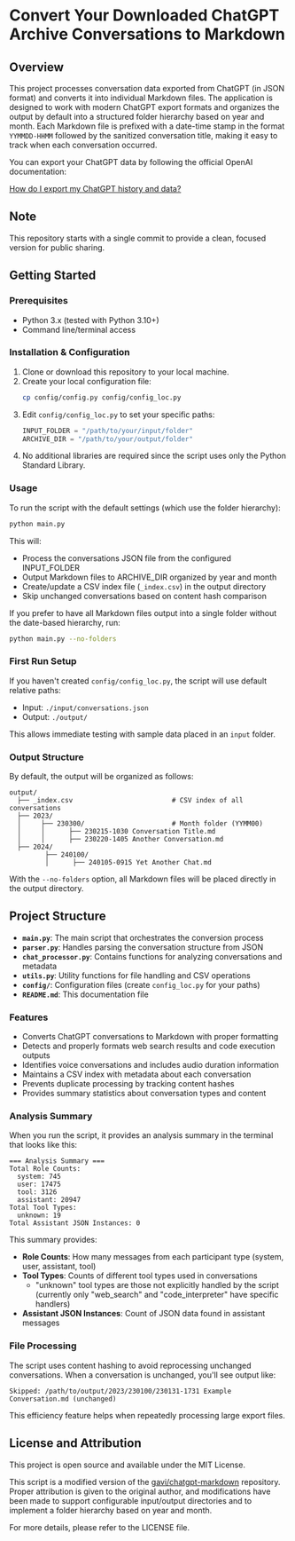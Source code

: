 # Convert Your Downloaded ChatGPT Archive Conversations to Markdown

## Overview

This project processes conversation data exported from ChatGPT (in JSON format) and converts it into individual Markdown files. The application is designed to work with modern ChatGPT export formats and organizes the output by default into a structured folder hierarchy based on year and month. Each Markdown file is prefixed with a date-time stamp in the format `YYMMDD-HHMM` followed by the sanitized conversation title, making it easy to track when each conversation occurred.

You can export your ChatGPT data by following the official OpenAI documentation:

[How do I export my ChatGPT history and data?](https://help.openai.com/en/articles/7260999-how-do-i-export-my-chatgpt-history-and-data)

## Note

This repository starts with a single commit to provide a clean, focused version for public sharing.

## Getting Started

### Prerequisites

- Python 3.x (tested with Python 3.10+)
- Command line/terminal access

### Installation & Configuration

1. Clone or download this repository to your local machine.
2. Create your local configuration file:
   ```bash
   cp config/config.py config/config_loc.py
   ```
3. Edit `config/config_loc.py` to set your specific paths:
   ```python
   INPUT_FOLDER = "/path/to/your/input/folder"
   ARCHIVE_DIR = "/path/to/your/output/folder"
   ```
4. No additional libraries are required since the script uses only the Python Standard Library.

### Usage

To run the script with the default settings (which use the folder hierarchy):

```bash
python main.py
```

This will:

- Process the conversations JSON file from the configured INPUT_FOLDER
- Output Markdown files to ARCHIVE_DIR organized by year and month
- Create/update a CSV index file (`_index.csv`) in the output directory
- Skip unchanged conversations based on content hash comparison

If you prefer to have all Markdown files output into a single folder without the date-based hierarchy, run:

```bash
python main.py --no-folders
```

### First Run Setup

If you haven't created `config/config_loc.py`, the script will use default relative paths:

- Input: `./input/conversations.json`
- Output: `./output/`

This allows immediate testing with sample data placed in an `input` folder.

### Output Structure

By default, the output will be organized as follows:

```
output/
  ├── _index.csv                         # CSV index of all conversations
  ├── 2023/
  │     ├── 230300/                      # Month folder (YYMM00)
  │     │      ├── 230215-1030 Conversation Title.md
  │     │      ├── 230220-1405 Another Conversation.md
  ├── 2024/
         ├── 240100/
         │      ├── 240105-0915 Yet Another Chat.md
```

With the `--no-folders` option, all Markdown files will be placed directly in the output directory.

## Project Structure

- **`main.py`**: The main script that orchestrates the conversion process
- **`parser.py`**: Handles parsing the conversation structure from JSON
- **`chat_processor.py`**: Contains functions for analyzing conversations and metadata
- **`utils.py`**: Utility functions for file handling and CSV operations
- **`config/`**: Configuration files (create `config_loc.py` for your paths)
- **`README.md`**: This documentation file

### Features

- Converts ChatGPT conversations to Markdown with proper formatting
- Detects and properly formats web search results and code execution outputs
- Identifies voice conversations and includes audio duration information
- Maintains a CSV index with metadata about each conversation
- Prevents duplicate processing by tracking content hashes
- Provides summary statistics about conversation types and content

### Analysis Summary

When you run the script, it provides an analysis summary in the terminal that looks like this:

```
=== Analysis Summary ===
Total Role Counts:
  system: 745
  user: 17475
  tool: 3126
  assistant: 20947
Total Tool Types:
  unknown: 19
Total Assistant JSON Instances: 0
```

This summary provides:

- **Role Counts**: How many messages from each participant type (system, user, assistant, tool)
- **Tool Types**: Counts of different tool types used in conversations
  - "unknown" tool types are those not explicitly handled by the script (currently only "web_search" and "code_interpreter" have specific handlers)
- **Assistant JSON Instances**: Count of JSON data found in assistant messages

### File Processing

The script uses content hashing to avoid reprocessing unchanged conversations. When a conversation is unchanged, you'll see output like:

```
Skipped: /path/to/output/2023/230100/230131-1731 Example Conversation.md (unchanged)
```

This efficiency feature helps when repeatedly processing large export files.

## License and Attribution

This project is open source and available under the MIT License.

This script is a modified version of the [gavi/chatgpt-markdown](https://github.com/gavi/chatgpt-markdown) repository. Proper attribution is given to the original author, and modifications have been made to support configurable input/output directories and to implement a folder hierarchy based on year and month.

For more details, please refer to the LICENSE file.
